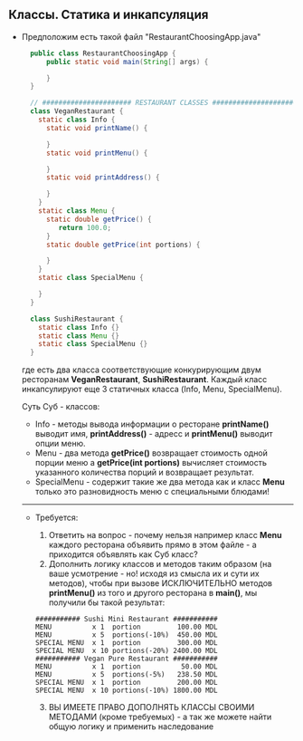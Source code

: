## Классы. Статика и инкапсуляция 

* Предположим есть такой файл "RestaurantChoosingApp.java"
  ```java
    public class RestaurantChoosingApp {
        public static void main(String[] args) {

        }
    }

    // ###################### RESTAURANT CLASSES ##########################
    class VeganRestaurant {
      static class Info {
        static void printName() {

        }
        static void printMenu() {

        }
        static void printAddress() {

        }
      }
      static class Menu {
        static double getPrice() {
           return 100.0;
        }
        static double getPrice(int portions) {

        }
      }
      static class SpecialMenu {

      }
    }

    class SushiRestaurant {
      static class Info {}
      static class Menu {}
      static class SpecialMenu {}
    }

  ```
  где есть два класса соответствующие конкурирующим двум ресторанам **VeganRestaurant**, **SushiRestaurant**. Каждый класс инкапсулируют еще 3 статичных класса (Info, Menu, SpecialMenu). 
    
    Суть Суб - классов:
    - Info - методы вывода информации о ресторане **printName()** выводит имя, **printAddress()** - адресс и **printMenu()** выводит опции меню.
    - Menu - два метода **getPrice()** возвращает стоимость одной порции меню а **getPrice(int portions)** вычисляет стоимость указанного количества порций и возвращает результат.
    - SpecialMenu - содержит такие же два метода как и класс **Menu** только это разновидность меню с специальными блюдами!
  

  ---
  * Требуется:
    1. Ответить на вопрос - почему нельзя например класс **Menu** каждого ресторана объявить прямо в этом файле - а приходится объявлять как Суб класс?
    2. Дополнить логику классов и методов таким образом (на ваше усмотрение - но! исходя из смысла их и сути их методов), чтобы при вызове ИСКЛЮЧИТЕЛЬНО методов **printMenu()** из того и другого ресторана в **main()**, мы получили бы такой результат:

    ```
    ########### Sushi Mini Restaurant ###########
    MENU          x 1  portion         100.00 MDL
    MENU          x 5  portions(-10%)  450.00 MDL
    SPECIAL MENU  x 1  portion         300.00 MDL
    SPECIAL MENU  x 10 portions(-20%) 2400.00 MDL
    ########### Vegan Pure Restaurant ###########
    MENU          x 1  portion          50.00 MDL
    MENU          x 5  portions(-5%)   238.50 MDL
    SPECIAL MENU  x 1  portion         200.00 MDL
    SPECIAL MENU  x 10 portions(-10%) 1800.00 MDL
    ```
    3. ВЫ ИМЕЕТЕ ПРАВО ДОПОЛНЯТЬ КЛАССЫ СВОИМИ МЕТОДАМИ (кроме требуемых) - а так же можете найти общую логику и применить наследование
    